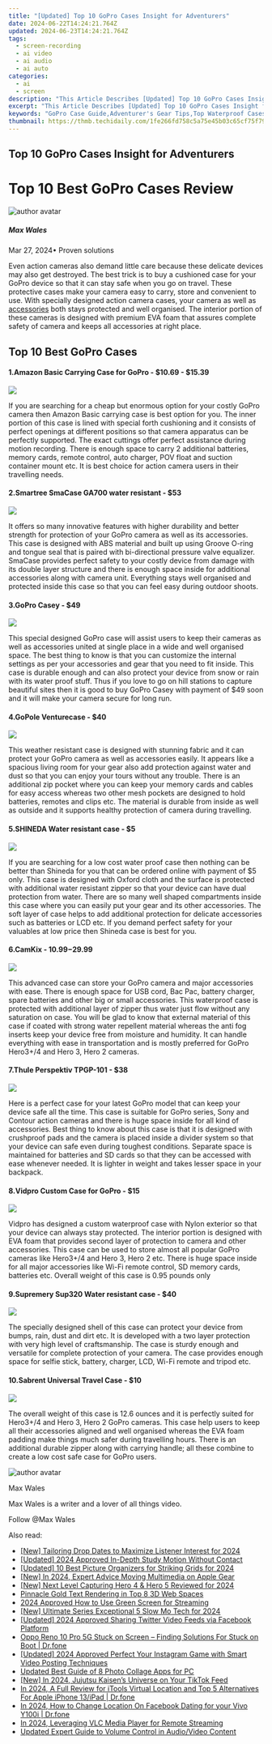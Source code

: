 ```yaml
---
title: "[Updated] Top 10 GoPro Cases Insight for Adventurers"
date: 2024-06-22T14:24:21.764Z
updated: 2024-06-23T14:24:21.764Z
tags: 
  - screen-recording
  - ai video
  - ai audio
  - ai auto
categories: 
  - ai
  - screen
description: "This Article Describes [Updated] Top 10 GoPro Cases Insight for Adventurers"
excerpt: "This Article Describes [Updated] Top 10 GoPro Cases Insight for Adventurers"
keywords: "GoPro Case Guide,Adventurer's Gear Tips,Top Waterproof Cases,Outdoor Camera Protection,Traveler's GoPro Holder,Durable Action Cases,Best Case for Camcorders"
thumbnail: https://thmb.techidaily.com/1fe266fd758c5a75e45b03c65cf75f79c47b7be92cf62fce6f2e53504509e2e1.jpg
---
```


## Top 10 GoPro Cases Insight for Adventurers

# Top 10 Best GoPro Cases Review

![author avatar](https://images.wondershare.com/filmora/article-images/max-wales-author.jpg)

##### Max Wales

 Mar 27, 2024• Proven solutions

 Even action cameras also demand little care because these delicate devices may also get destroyed. The best trick is to buy a cushioned case for your GoPro device so that it can stay safe when you go on travel. These protective cases make your camera easy to carry, store and convenient to use. With specially designed action camera cases, your camera as well as [accessories](https://tools.techidaily.com/wondershare/filmora/download/) both stays protected and well organised. The interior portion of these cameras is designed with premium EVA foam that assures complete safety of camera and keeps all accessories at right place.

## Top 10 Best GoPro Cases

#### 1.Amazon Basic Carrying Case for GoPro - $10.69 - $15.39

![](https://images.wondershare.com/filmora/article-images/amazon-basic-carrying-case.jpg)

 If you are searching for a cheap but enormous option for your costly GoPro camera then Amazon Basic carrying case is best option for you. The inner portion of this case is lined with special forth cushioning and it consists of perfect openings at different positions so that camera apparatus can be perfectly supported. The exact cuttings offer perfect assistance during motion recording. There is enough space to carry 2 additional batteries, memory cards, remote control, auto charger, POV float and suction container mount etc. It is best choice for action camera users in their travelling needs.

#### 2.Smartree SmaCase GA700 water resistant - $53

![](https://images.wondershare.com/filmora/article-images/smartree-smacase-ga700.jpg)

 It offers so many innovative features with higher durability and better strength for protection of your GoPro camera as well as its accessories. This case is designed with ABS material and built up using Groove O-ring and tongue seal that is paired with bi-directional pressure valve equalizer. SmaCase provides perfect safety to your costly device from damage with its double layer structure and there is enough space inside for additional accessories along with camera unit. Everything stays well organised and protected inside this case so that you can feel easy during outdoor shoots.

#### 3.GoPro Casey - $49

![](https://images.wondershare.com/filmora/article-images/gopro-casey.jpg)

 This special designed GoPro case will assist users to keep their cameras as well as accessories united at single place in a wide and well organised space. The best thing to know is that you can customize the internal settings as per your accessories and gear that you need to fit inside. This case is durable enough and can also protect your device from snow or rain with its water proof stuff. Thus if you love to go on hill stations to capture beautiful sites then it is good to buy GoPro Casey with payment of $49 soon and it will make your camera secure for long run.

#### 4.GoPole Venturecase - $40

![](https://images.wondershare.com/filmora/article-images/gopole-venturecase.jpg)

 This weather resistant case is designed with stunning fabric and it can protect your GoPro camera as well as accessories easily. It appears like a spacious living room for your gear also add protection against water and dust so that you can enjoy your tours without any trouble. There is an additional zip pocket where you can keep your memory cards and cables for easy access whereas two other mesh pockets are designed to hold batteries, remotes and clips etc. The material is durable from inside as well as outside and it supports healthy protection of camera during travelling.

#### 5.SHINEDA Water resistant case - $5

![](https://images.wondershare.com/filmora/article-images/shineda-water-resistant.jpg)

 If you are searching for a low cost water proof case then nothing can be better than Shineda for you that can be ordered online with payment of $5 only. This case is designed with Oxford cloth and the surface is protected with additional water resistant zipper so that your device can have dual protection from water. There are so many well shaped compartments inside this case where you can easily put your gear and its other accessories. The soft layer of case helps to add additional protection for delicate accessories such as batteries or LCD etc. If you demand perfect safety for your valuables at low price then Shineda case is best for you.

#### 6.CamKix - $10.99-$29.99

![](https://images.wondershare.com/filmora/article-images/camkix-gopro-case.jpg)

 This advanced case can store your GoPro camera and major accessories with ease. There is enough space for USB cord, Bac Pac, battery charger, spare batteries and other big or small accessories. This waterproof case is protected with additional layer of zipper thus water just flow without any saturation on case. You will be glad to know that external material of this case if coated with strong water repellent material whereas the anti fog inserts keep your device free from moisture and humidity. It can handle everything with ease in transportation and is mostly preferred for GoPro Hero3+/4 and Hero 3, Hero 2 cameras.

#### 7.Thule Perspektiv TPGP-101 - $38

![](https://images.wondershare.com/filmora/article-images/thule-perspektiv-case.jpg)

 Here is a perfect case for your latest GoPro model that can keep your device safe all the time. This case is suitable for GoPro series, Sony and Contour action cameras and there is huge space inside for all kind of accessories. Best thing to know about this case is that it is designed with crushproof pads and the camera is placed inside a divider system so that your device can safe even during toughest conditions. Separate space is maintained for batteries and SD cards so that they can be accessed with ease whenever needed. It is lighter in weight and takes lesser space in your backpack.

#### 8.Vidpro Custom Case for GoPro - $15

![](https://images.wondershare.com/filmora/article-images/vidpro-custom-gopro-case.jpg)

 Vidpro has designed a custom waterproof case with Nylon exterior so that your device can always stay protected. The interior portion is designed with EVA foam that provides second layer of protection to camera and other accessories. This case can be used to store almost all popular GoPro cameras like Hero3+/4 and Hero 3, Hero 2 etc. There is huge space inside for all major accessories like Wi-Fi remote control, SD memory cards, batteries etc. Overall weight of this case is 0.95 pounds only

#### 9.Supremery Sup320 Water resistant case - $40

![](https://images.wondershare.com/filmora/article-images/supremery-gopro-case.jpg)

 The specially designed shell of this case can protect your device from bumps, rain, dust and dirt etc. It is developed with a two layer protection with very high level of craftsmanship. The case is sturdy enough and versatile for complete protection of your camera. The case provides enough space for selfie stick, battery, charger, LCD, Wi-Fi remote and tripod etc.

#### 10.Sabrent Universal Travel Case - $10

![](https://images.wondershare.com/filmora/article-images/sabrent-travel-case.jpg)

 The overall weight of this case is 12.6 ounces and it is perfectly suited for Hero3+/4 and Hero 3, Hero 2 GoPro cameras. This case help users to keep all their accessories aligned and well organised whereas the EVA foam padding make things much safer during travelling hours. There is an additional durable zipper along with carrying handle; all these combine to create a low cost safe case for GoPro users.

![author avatar](https://images.wondershare.com/filmora/article-images/max-wales-author.jpg)

Max Wales

Max Wales is a writer and a lover of all things video.

Follow @Max Wales


<ins class="adsbygoogle"
     style="display:block"
     data-ad-format="autorelaxed"
     data-ad-client="ca-pub-7571918770474297"
     data-ad-slot="1223367746"></ins>



<ins class="adsbygoogle"
     style="display:block"
     data-ad-client="ca-pub-7571918770474297"
     data-ad-slot="8358498916"
     data-ad-format="auto"
     data-full-width-responsive="true"></ins>


<span class="atpl-alsoreadstyle">Also read:</span>
<div><ul>
<li><a href="https://fox-glue.techidaily.com/new-tailoring-drop-dates-to-maximize-listener-interest-for-2024/"><u>[New] Tailoring Drop Dates to Maximize Listener Interest for 2024</u></a></li>
<li><a href="https://fox-glue.techidaily.com/updated-2024-approved-in-depth-study-motion-without-contact/"><u>[Updated] 2024 Approved  In-Depth Study  Motion Without Contact</u></a></li>
<li><a href="https://fox-glue.techidaily.com/updated-10-best-picture-organizers-for-striking-grids-for-2024/"><u>[Updated] 10 Best Picture Organizers for Striking Grids for 2024</u></a></li>
<li><a href="https://fox-glue.techidaily.com/new-in-2024-expert-advice-moving-multimedia-on-apple-gear/"><u>[New] In 2024, Expert Advice  Moving Multimedia on Apple Gear</u></a></li>
<li><a href="https://fox-glue.techidaily.com/new-next-level-capturing-hero-4-and-hero-5-reviewed-for-2024/"><u>[New] Next Level Capturing  Hero 4 & Hero 5 Reviewed for 2024</u></a></li>
<li><a href="https://fox-glue.techidaily.com/pinnacle-gold-text-rendering-in-top-8-3d-web-spaces/"><u>Pinnacle Gold Text Rendering in Top 8 3D Web Spaces</u></a></li>
<li><a href="https://fox-glue.techidaily.com/2024-approved-how-to-use-green-screen-for-streaming/"><u>2024 Approved  How to Use Green Screen for Streaming</u></a></li>
<li><a href="https://fox-glue.techidaily.com/new-ultimate-series-exceptional-5-slow-mo-tech-for-2024/"><u>[New] Ultimate Series  Exceptional 5 Slow Mo Tech for 2024</u></a></li>
<li><a href="https://twitter-videos.techidaily.com/updated-2024-approved-sharing-twitter-video-feeds-via-facebook-platform/"><u>[Updated] 2024 Approved  Sharing Twitter Video Feeds via Facebook Platform</u></a></li>
<li><a href="https://howto.techidaily.com/oppo-reno-10-pro-5g-stuck-on-screen-finding-solutions-for-stuck-on-boot-drfone-by-drfone-fix-android-problems-fix-android-problems/"><u>Oppo Reno 10 Pro 5G Stuck on Screen – Finding Solutions For Stuck on Boot | Dr.fone</u></a></li>
<li><a href="https://facebook-clips.techidaily.com/updated-2024-approved-perfect-your-instagram-game-with-smart-video-posting-techniques/"><u>[Updated] 2024 Approved  Perfect Your Instagram Game with Smart Video Posting Techniques</u></a></li>
<li><a href="https://ai-video-editing.techidaily.com/updated-best-guide-of-8-photo-collage-apps-for-pc/"><u>Updated Best Guide of 8 Photo Collage Apps for PC</u></a></li>
<li><a href="https://tiktok-clips.techidaily.com/new-in-2024-jujutsu-kaisens-universe-on-your-tiktok-feed/"><u>[New] In 2024, Jujutsu Kaisen’s Universe on Your TikTok Feed</u></a></li>
<li><a href="https://iphone-location.techidaily.com/in-2024-a-full-review-for-itools-virtual-location-and-top-5-alternatives-for-apple-iphone-13ipad-drfone-by-drfone-virtual-ios/"><u>In 2024, A Full Review for iTools Virtual Location and Top 5 Alternatives For Apple iPhone 13/iPad | Dr.fone</u></a></li>
<li><a href="https://review-topics.techidaily.com/in-2024-how-to-change-location-on-facebook-dating-for-your-vivo-y100i-drfone-by-drfone-virtual-android/"><u>In 2024, How to Change Location On Facebook Dating for your Vivo Y100i | Dr.fone</u></a></li>
<li><a href="https://extra-support.techidaily.com/in-2024-leveraging-vlc-media-player-for-remote-streaming/"><u>In 2024, Leveraging VLC Media Player for Remote Streaming</u></a></li>
<li><a href="https://audio-editing.techidaily.com/updated-expert-guide-to-volume-control-in-audiovideo-content/"><u>Updated Expert Guide to Volume Control in Audio/Video Content</u></a></li>
</ul></div>
